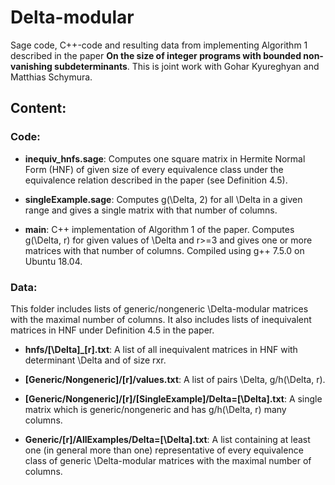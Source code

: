 # Delta-modular

Sage code, C++-code and resulting data from implementing Algorithm 1 described in the paper **On the size of integer programs with bounded non-vanishing subdeterminants**. This is joint work with Gohar Kyureghyan and Matthias Schymura.


## Content:

### Code:

* **inequiv_hnfs.sage**:            Computes one square matrix in Hermite Normal Form (HNF) of given size of every equivalence class under the equivalence relation described in the paper (see Definition 4.5).

* **singleExample.sage**:           Computes g(\Delta, 2) for all \Delta in a given range and gives a single matrix with that number of columns.

* **main**:                         C++ implementation of Algorithm 1 of the paper. Computes g(\Delta, r) for given values of \Delta and r>=3 and gives one or more matrices with that number of columns. Compiled using g++ 7.5.0 on Ubuntu 18.04.


### Data:

This folder includes lists of generic/nongeneric \Delta-modular matrices with the maximal number of columns. It also includes lists of inequivalent matrices in HNF under Definition 4.5 in the paper.

* **hnfs/[\Delta]_[r].txt**:                                                A list of all inequivalent matrices in HNF with determinant \Delta and of size rxr.

* **[Generic/Nongeneric]/[r]/values.txt**:                                  A list of pairs \Delta, g/h(\Delta, r).

* **[Generic/Nongeneric]/[r]/[SingleExample]/Delta=[\Delta].txt**:          A single matrix which is generic/nongeneric and has g/h(\Delta, r) many columns.

* **Generic/[r]/AllExamples/Delta=[\Delta].txt**:                           A list containing at least one (in general more than one) representative of every equivalence class of generic \Delta-modular matrices with the maximal number of columns.
